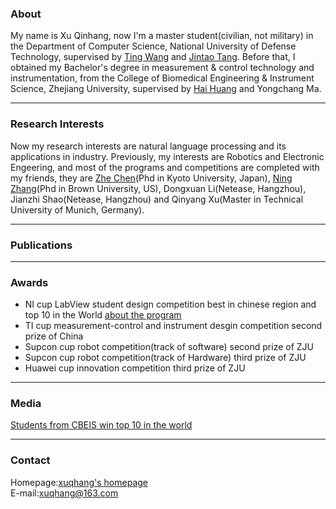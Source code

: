 ### About

My name is Xu Qinhang, now I'm a master student(civilian, not military) in the Department of Computer Science, National University of Defense Technology, supervised by [Ting Wang](http://www.icourses.cn/web/sword/portal/teacherDetails?userId=ff80808140ce83a70140cfb499a4008d) and [Jintao Tang](http://www.icourses.cn/web/sword/portal/teacherDetails?userId=ff80808140dacae90140e17cdef804e3). Before that, I obtained my Bachelor's degree in measurement & control technology and instrumentation, from the College of Biomedical Engineering & Instrument Science, Zhejiang University, supervised by [Hai Huang](http://www.cbeis.zju.edu.cn/_redirect?siteId=448&columnId=23703&articleId=902183) and Yongchang Ma.

***
### Research Interests
Now my research interests are natural language processing and its applications in industry. 
Previously, my interests are Robotics and Electronic Engeering, and most of the programs and competitions are completed with my friends, they are [Zhe Chen](https://vision.ist.i.kyoto-u.ac.jp/people/)(Phd in Kyoto University, Japan), [Ning Zhang](https://www.linkedin.com/in/znsuperman/)(Phd in Brown University, US), Dongxuan Li(Netease, Hangzhou), Jianzhi Shao(Netease, Hangzhou) and Qinyang Xu(Master in Technical University of Munich, Germany).

***
### Publications

***
### Awards
* NI cup LabView student design competition best in chinese region and top 10 in the World [about the program](https://forums.ni.com/t5/General-Academic-Projects/The-bionic-mechanical-arm-system-based-on-Kinect-and-LABVIEW/ta-p/3518917?profile.language=en)
* TI cup measurement-control and instrument desgin competition second prize of China   
* Supcon cup robot competition(track of software) second prize of ZJU  
* Supcon cup robot competition(track of Hardware) third prize of ZJU  
* Huawei cup innovation competition third prize of ZJU  
 
***
### Media
[Students from CBEIS win top 10 in the world](http://www.news.zju.edu.cn/2014/0929/c24346a63619/page.htm)

***
### Contact
Homepage:[xuqhang's homepage](https://xuqhang.github.io)  
E-mail:xuqhang@163.com



